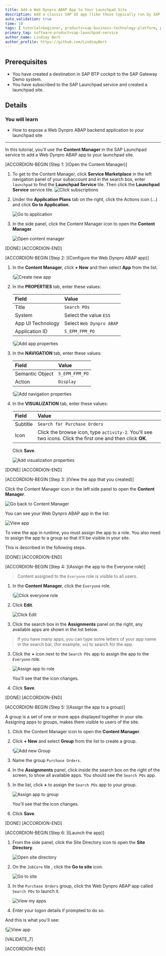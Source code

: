 ```yaml
---
title: Add a Web Dynpro ABAP App to Your Launchpad Site
description: Add a classic SAP UI app (like those typically run by SAP customers on the data center backends), to your launchpad site.
auto_validation: true
time: 10
tags: [ tutorial>beginner, products>sap-business-technology-platform, products>sap-launchpad-service]
primary_tag: software-product>sap-launchpad-service
author_name: Lindsay Bert
author_profile: https://github.com/LindsayBert
---
```


## Prerequisites
- You have created a destination in SAP BTP cockpit to the SAP Gateway Demo system.
- You have subscribed to the SAP Launchpad service and created a launchpad site.


## Details
### You will learn
  - How to expose a Web Dynpro ABAP backend application to your launchpad site

---
In this tutorial, you'll use the **Content Manager** in the SAP Launchpad service to add a Web Dynpro ABAP app to your launchpad site.

[ACCORDION-BEGIN [Step 1: ](Open the Content Manager)]

1. To get to the Content Manager, click **Service Marketplace** in the left navigation panel of your subaccount and in the search box, enter `launchpad` to find the **Launchpad Service** tile. Then click the **Launchpad Service** service tile.
    ![Click subscriptions](1-find-launchpad.png)


2. Under the **Application Plans** tab on the right, click the Actions icon (...) and click **Go to Application**.

    ![Go to application](2-go-to-application.png)

3. In the side panel, click the Content Manager icon to open the **Content Manager**.

    ![Open content manager](3-open-content-manager.png)

[DONE]
[ACCORDION-END]

[ACCORDION-BEGIN [Step 2: ](Configure the Web Dynpro ABAP app)]

1.  In the **Content Manager**, click **+ New** and then select **App** from the list.

    !![Create new app](4-new-app.png)

2. In the **PROPERTIES** tab, enter these values:

    |  Field     | Value
    |  :------------- | :-------------
    |  Title           | `Search POs`
    |  System          | Select the value `ES5`
    |  App UI Technology    | Select `Web Dynpro ABAP`
    |  Application ID           | `S_EPM_FPM_PO`

    !![Add app properties](5-app-properties.png)

3. In the **NAVIGATION** tab, enter these values:

    |  Field     | Value
    |  :------------- | :-------------
    |  Semantic Object           | `S_EPM_FPM_PO`
    |  Action          | `Display`

    !![Add navigation properties](6-navigation-properties.png)

4. In the **VISUALIZATION** tab, enter these values:

    |  Field     | Value
    |  :------------- | :-------------
    |  Subtitle           | `Search for Purchase Orders`
    |  Icon          | Click the browse icon, type `activity-2`. You'll see two icons. Click the first one and then click **OK**.

    Click **Save**.

    ![Add visualization properties](7-visualization-properties.png)

[DONE]
[ACCORDION-END]


[ACCORDION-BEGIN [Step 3: ](View the app that you created)]

Click the Content Manager icon in the left side panel to open the **Content Manager**.

 ![Go back to Content Manager](8-go-to-content-manager.png)

You can see your Web Dynpro ABAP app in the list:

  ![View app](8a-view-app.png)

To view the app in runtime, you must assign the app to a role. You also need to assign the app to a group so that it'll be visible in your site.

This is described in the following steps.

[DONE]
[ACCORDION-END]


[ACCORDION-BEGIN [Step 4: ](Assign the app to the Everyone role)]

>Content assigned to the `Everyone` role is visible to all users.

1. In the **Content Manager**, click the `Everyone` role.

    !![Click everyone role](11-click-everyone-role.png)

2. Click **Edit**.

    ![Click Edit](11a-click-edit.png)

3. Click the search box in the **Assignments** panel on the right, any available apps are shown in the list below.
>If you have many apps, you can type some letters of your app name in the search bar, (for example, `se`) to search for the app.

3. Click the **+** icon next to the `Search POs` app to assign the app to the `Everyone` role.

    ![Assign app to role](12-assign-role.png)

    You'll see that the icon changes.

4. Click **Save**.

[DONE]
[ACCORDION-END]


[ACCORDION-BEGIN [Step 5: ](Assign the app to a group)]

A group is a set of one or more apps displayed together in your site. Assigning apps to groups, makes them visible to users of the site.

1. Click the Content Manager icon to open the **Content Manager**.

2. Click **+ New** and select **Group** from the list to create a group.

    !![Add new Group](9-add-group.png)

3. Name the group `Purchase Orders`.

4. In the **Assignments** panel, click inside the search box on the right of the screen, to show all available apps. You should see the  `Search POs` app.  

5. In the list, click **+** to assign the `Search POs` app to your group.

    ![Assign app to group](10-assign-to-group.png)

    You'll see that the icon changes.

6. Click **Save**.


[DONE]
[ACCORDION-END]



[ACCORDION-BEGIN [Step 6: ](Launch the app)]

1. From the side panel, click the Site Directory icon to open the **Site Directory**.

    ![Open site directory](13-open-site-directory.png)

2. On the `JobCore` tile , click the **Go to site** icon.

    ![Go to site](14-go-to-site.png)

3. In the `Purchase Orders` group, click the Web Dynpro ABAP app called `Search POs` to launch it.

    ![View my apps](15-my-apps.png)

4.  Enter your logon details if prompted to do so.

And this is what you'll see:

  !![View app](16-web-dynpro-app.png)

[VALIDATE_7]

[ACCORDION-END]
